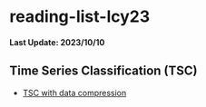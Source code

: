 # reading-list-lcy23

#### Last Update: 2023/10/10

## Time Series Classification (TSC)
 - [TSC with data compression](./TSC/TSC_data_compression.md)